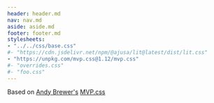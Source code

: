 ```yaml
---
header: header.md
nav: nav.md
aside: aside.md
footer: footer.md
stylesheets:
- "../../css/base.css"
#- "https://cdn.jsdelivr.net/npm/@ajusa/lit@latest/dist/lit.css"
- "https://unpkg.com/mvp.css@1.12/mvp.css"
#- "overrides.css"
#- "foo.css"
---
```

Based on [Andy Brewer's](https://www.andybrewer.com) [MVP.css](https://andybrewer.github.io/mvp/)
